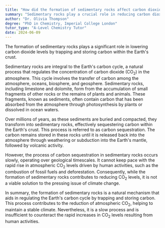 ```yaml
---
title: "How did the formation of sedimentary rocks affect carbon dioxide levels?"
summary: "Sedimentary rocks play a crucial role in reducing carbon dioxide levels by trapping and storing carbon within the Earth's crust, contributing to climate regulation."
author: "Dr. Olivia Thompson"
degree: "PhD in Chemistry, Imperial College London"
tutor_type: "A-Level Chemistry Tutor"
date: 2024-06-09
---
```


The formation of sedimentary rocks plays a significant role in lowering carbon dioxide levels by trapping and storing carbon within the Earth's crust.

Sedimentary rocks are integral to the Earth's carbon cycle, a natural process that regulates the concentration of carbon dioxide (CO$_2$) in the atmosphere. This cycle involves the transfer of carbon among the atmosphere, oceans, biosphere, and geosphere. Sedimentary rocks, including limestone and dolomite, form from the accumulation of small fragments of other rocks or the remains of plants and animals. These fragments, known as sediments, often contain carbon that has been absorbed from the atmosphere through photosynthesis by plants or dissolved in ocean waters.

Over millions of years, as these sediments are buried and compacted, they transform into sedimentary rocks, effectively sequestering carbon within the Earth's crust. This process is referred to as carbon sequestration. The carbon remains stored in these rocks until it is released back into the atmosphere through weathering or subduction into the Earth's mantle, followed by volcanic activity.

However, the process of carbon sequestration in sedimentary rocks occurs slowly, operating over geological timescales. It cannot keep pace with the rapid rise in atmospheric CO$_2$ levels driven by human activities, such as the combustion of fossil fuels and deforestation. Consequently, while the formation of sedimentary rocks contributes to reducing CO$_2$ levels, it is not a viable solution to the pressing issue of climate change.

In summary, the formation of sedimentary rocks is a natural mechanism that aids in regulating the Earth's carbon cycle by trapping and storing carbon. This process contributes to the reduction of atmospheric CO$_2$, helping to maintain a stable climate. Nevertheless, it is a slow process and is insufficient to counteract the rapid increases in CO$_2$ levels resulting from human activities.
    